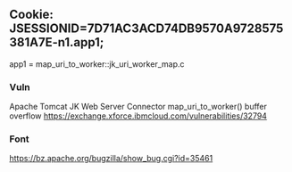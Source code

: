 ## Cookie: JSESSIONID=7D71AC3ACD74DB9570A9728575381A7E-n1.app1;

app1 = map_uri_to_worker::jk_uri_worker_map.c

### Vuln
Apache Tomcat JK Web Server Connector map_uri_to_worker() buffer overflow
https://exchange.xforce.ibmcloud.com/vulnerabilities/32794

### Font
https://bz.apache.org/bugzilla/show_bug.cgi?id=35461
